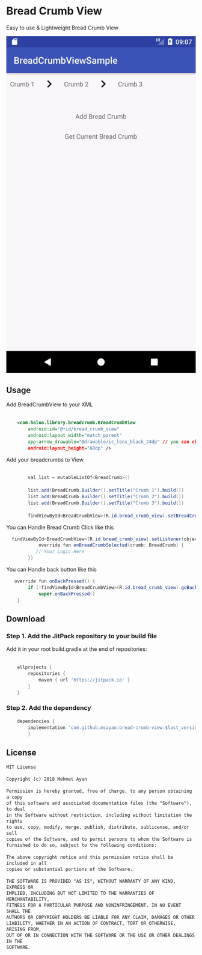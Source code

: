 # Bread Crumb View
Easy to use & Lightweight Bread Crumb View

![sample_video](assets/sample.gif)

## Usage

Add BreadCrumbView to your XML

```xml

    <com.holoo.library.breadcrumb.BreadCrumbView
        android:id="@+id/bread_crumb_view"
        android:layout_width="match_parent"
        app:arrow_drawable="@drawable/ic_lens_black_24dp" // you can change arrow drawable as you want
        android:layout_height="60dp" />
```

Add your breadcrumbs to View

```java

        val list = mutableListOf<BreadCrumb>()

        list.add(BreadCrumb.Builder().setTitle("Crumb 1").build())
        list.add(BreadCrumb.Builder().setTitle("Crumb 2").build())
        list.add(BreadCrumb.Builder().setTitle("Crumb 3").build())

        findViewById<BreadCrumbView>(R.id.bread_crumb_view).setBreadCrumbList(list)
```

You can Handle Bread Crumb Click like this
```java
  findViewById<BreadCrumbView>(R.id.bread_crumb_view).setListener(object : BreadCrumbView.Listener {
            override fun onBreadCrumbSelected(crumb: BreadCrumb) {
           // Your Logic Here
        })

```

You can Handle back button like this

```java
   override fun onBackPressed() {
        if (!findViewById<BreadCrumbView>(R.id.bread_crumb_view).goBack())
            super.onBackPressed()
    }
```



## Download

### Step 1. Add the JitPack repository to your build file

Add it in your root build.gradle at the end of repositories:

```groovy

	allprojects {
		repositories {
			maven { url 'https://jitpack.io' }
		}
	}
```

### Step 2. Add the dependency

```groovy
    dependencies {
	    implementation 'com.github.msayan:bread-crumb-view:$last_version'
	    }
```

## License

    MIT License

    Copyright (c) 2018 Mehmet Ayan

    Permission is hereby granted, free of charge, to any person obtaining a copy
    of this software and associated documentation files (the "Software"), to deal
    in the Software without restriction, including without limitation the rights
    to use, copy, modify, merge, publish, distribute, sublicense, and/or sell
    copies of the Software, and to permit persons to whom the Software is
    furnished to do so, subject to the following conditions:

    The above copyright notice and this permission notice shall be included in all
    copies or substantial portions of the Software.

    THE SOFTWARE IS PROVIDED "AS IS", WITHOUT WARRANTY OF ANY KIND, EXPRESS OR
    IMPLIED, INCLUDING BUT NOT LIMITED TO THE WARRANTIES OF MERCHANTABILITY,
    FITNESS FOR A PARTICULAR PURPOSE AND NONINFRINGEMENT. IN NO EVENT SHALL THE
    AUTHORS OR COPYRIGHT HOLDERS BE LIABLE FOR ANY CLAIM, DAMAGES OR OTHER
    LIABILITY, WHETHER IN AN ACTION OF CONTRACT, TORT OR OTHERWISE, ARISING FROM,
    OUT OF OR IN CONNECTION WITH THE SOFTWARE OR THE USE OR OTHER DEALINGS IN THE
    SOFTWARE.